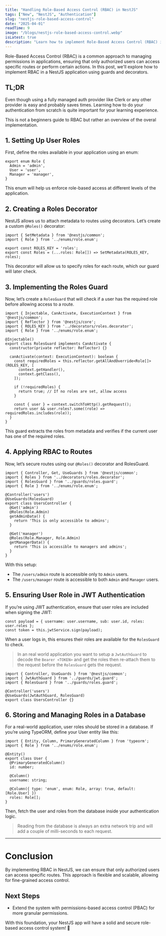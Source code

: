 ```yaml
---
title: "Handling Role-Based Access Control (RBAC) in NestJS"
tags: ["New", "NestJS", "Authentication"]
slug: "nestjs-role-based-access-control"
date: "2025-04-01"
readTime: 9
image: "/blogs/nestjs-role-based-access-control.webp"
isLatest: true
description: "Learn how to implement Role-Based Access Control (RBAC) in NestJS using decorators, guards, and JWT authentication to secure your application."
---
```


Role-Based Access Control (RBAC) is a common approach to managing permissions in applications, ensuring that only authorized users can access specific routes or perform certain actions. In this post, we'll explore how to implement RBAC in a NestJS application using guards and decorators.

## TL;DR

Even though using a fully managed auth provider like Clerk or any other provider is easy and probably saves times. Learning how to do your authentication from scratch is quite important for your learning experience.

This is not a beginners guide to RBAC but rather an overview of the overal implementation.

## 1. Setting Up User Roles

First, define the roles available in your application using an enum:

```
export enum Role {
  Admin = 'admin',
  User = 'user',
  Manager = 'manager',
}
```

This enum will help us enforce role-based access at different levels of the application.

## 2. Creating a Roles Decorator

NestJS allows us to attach metadata to routes using decorators. Let’s create a custom `@Roles()` decorator:

```
import { SetMetadata } from '@nestjs/common';
import { Role } from '../enums/role.enum';

export const ROLES_KEY = 'roles';
export const Roles = (...roles: Role[]) => SetMetadata(ROLES_KEY, roles);
```

This decorator will allow us to specify roles for each route, which our guard will later check.

## 3. Implementing the Roles Guard

Now, let’s create a `RolesGuard` that will check if a user has the required role before allowing access to a route.

```
import { Injectable, CanActivate, ExecutionContext } from '@nestjs/common';
import { Reflector } from '@nestjs/core';
import { ROLES_KEY } from '../decorators/roles.decorator';
import { Role } from '../enums/role.enum';

@Injectable()
export class RolesGuard implements CanActivate {
  constructor(private reflector: Reflector) {}

  canActivate(context: ExecutionContext): boolean {
    const requiredRoles = this.reflector.getAllAndOverride<Role[]>(ROLES_KEY, [
      context.getHandler(),
      context.getClass(),
    ]);

    if (!requiredRoles) {
      return true; // If no roles are set, allow access
    }

    const { user } = context.switchToHttp().getRequest();
    return user && user.roles?.some((role) => requiredRoles.includes(role));
  }
}
```

This guard extracts the roles from metadata and verifies if the current user has one of the required roles.

## 4. Applying RBAC to Routes

Now, let’s secure routes using our `@Roles()` decorator and RolesGuard.

```
import { Controller, Get, UseGuards } from '@nestjs/common';
import { Roles } from '../decorators/roles.decorator';
import { RolesGuard } from '../guards/roles.guard';
import { Role } from '../enums/role.enum';

@Controller('users')
@UseGuards(RolesGuard)
export class UsersController {
  @Get('admin')
  @Roles(Role.Admin)
  getAdminData() {
    return 'This is only accessible to admins';
  }

  @Get('manager')
  @Roles(Role.Manager, Role.Admin)
  getManagerData() {
    return 'This is accessible to managers and admins';
  }
}
```

With this setup:
- The `/users/admin` route is accessible only to `Admin` users.
- The `/users/manager` route is accessible to both `Admin` and `Manager` users.

## 5. Ensuring User Role in JWT Authentication

If you’re using JWT authentication, ensure that user roles are included when signing the JWT:

```
const payload = { username: user.username, sub: user.id, roles: user.roles };
const token = this.jwtService.sign(payload);
```

When a user logs in, this ensures their roles are available for the `RolesGuard` to check.

> In an real world application you want to setup a `JwtAuthGuard` to decode the `Bearer <TOKEN>` and get the roles then re-attach them to the request before the `RolesGuard` gets the request.

```
import { Controller, UseGuards } from '@nestjs/common';
import { JwtAuthGuard } from '../guards/jwt.guard';
import { RolesGuard } from '../guards/roles.guard';

@Controller('users')
@UseGuards(JwtAuthGuard, RolesGuard)
export class UsersController {}
```

## 6. Storing and Managing Roles in a Database

For a real-world application, user roles should be stored in a database. If you’re using TypeORM, define your User entity like this:

```
import { Entity, Column, PrimaryGeneratedColumn } from 'typeorm';
import { Role } from '../enums/role.enum';

@Entity()
export class User {
  @PrimaryGeneratedColumn()
  id: number;

  @Column()
  username: string;

  @Column({ type: 'enum', enum: Role, array: true, default: [Role.User] })
  roles: Role[];
}
```

Then, fetch the user and roles from the database inside your authentication logic.

> Reading from the database is always an extra network trip and will add a couple of milli-seconds to each request.

---

# Conclusion

By implementing RBAC in NestJS, we can ensure that only authorized users can access specific routes. This approach is flexible and scalable, allowing for fine-grained access control.

## Next Steps

- Extend the system with permissions-based access control (PBAC) for more granular permissions.

With this foundation, your NestJS app will have a solid and secure role-based access control system! 🚀
